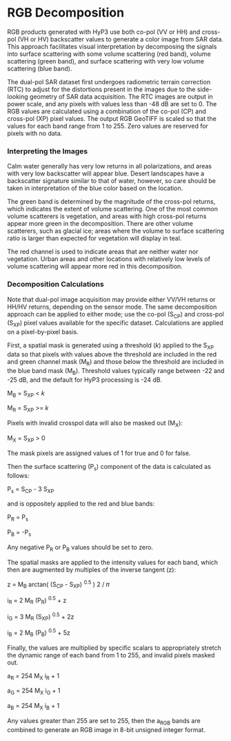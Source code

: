 RGB Decomposition
=================

RGB products generated with HyP3 use both co-pol (VV or HH) and cross-pol (VH or HV) backscatter values to generate a color image from SAR data. This approach facilitates visual interpretation by decomposing the signals into surface scattering with some volume scattering (red band), volume scattering (green band), and surface scattering with very low volume scattering (blue band).

The dual-pol SAR dataset first undergoes radiometric terrain correction (RTC) to adjust for the distortions present in the images due to the side-looking geometry of SAR data acquisition. The RTC images are output in power scale, and any pixels with values less than -48 dB are set to 0. The RGB values are calculated using a combination of the co-pol (CP) and cross-pol (XP) pixel values. The output RGB GeoTIFF is scaled so that the values for each band range from 1 to 255. Zero values are reserved for pixels with no data.

### Interpreting the Images

Calm water generally has very low returns in all polarizations, and areas with very low backscatter will appear blue. Desert landscapes have a backscatter signature similar to that of water, however, so care should be taken in interpretation of the blue color based on the location.

The green band is determined by the magnitude of the cross-pol returns, which indicates the extent of volume scattering. One of the most common volume scatterers is vegetation, and areas with high cross-pol returns appear more green in the decomposition. There are other volume scatterers, such as glacial ice; areas where the volume to surface scattering ratio is larger than expected for vegetation will display in teal.

The red channel is used to indicate areas that are neither water nor vegetation. Urban areas and other locations with relatively low levels of volume scattering will appear more red in this decomposition.

### Decomposition Calculations

Note that dual-pol image acquisition may provide either VV/VH returns or HH/HV returns, depending on the sensor mode. The same decomposition approach can be applied to either mode; use the co-pol (S<sub>CP</sub>) and cross-pol (S<sub>XP</sub>) pixel values available for the specific dataset. Calculations are applied on a pixel-by-pixel basis.

First, a spatial mask is generated using a threshold (*k*) applied to the S<sub>XP</sub> data so that pixels with values above the threshold are included in the red and green channel mask (M<sub>R</sub>) and those below the threshold are included in the blue band mask (M<sub>B</sub>). Threshold values typically range between -22 and -25 dB, and the default for HyP3 processing is -24 dB.

M<sub>B</sub> = S<sub>XP</sub> < *k*

M<sub>R</sub> = S<sub>XP</sub> >= *k*

Pixels with invalid crosspol data will also be masked out (M<sub>X</sub>):

M<sub>X</sub> = S<sub>XP</sub> > 0

The mask pixels are assigned values of 1 for true and 0 for false. 

Then the surface scattering (P<sub>s</sub>) component of the data is calculated as follows:

P<sub>s</sub> = S<sub>CP</sub> - 3 S<sub>XP</sub>

and is oppositely applied to the red and blue bands:

P<sub>R</sub> = P<sub>s</sub>

P<sub>B</sub> = -P<sub>s</sub>

Any negative P<sub>R</sub> or P<sub>B</sub> values should be set to zero.

The spatial masks are applied to the intensity values for each band, which then are augmented by multiples of the inverse tangent (z):

z = M<sub>B</sub> arctan( (S<sub>CP</sub> -  S<sub>XP</sub>) <sup>0.5</sup> ) 2 / 𝜋

i<sub>R</sub> = 2 M<sub>R</sub> (P<sub>R</sub>) <sup>0.5</sup> + z

i<sub>G</sub> = 3 M<sub>R</sub> (S<sub>XP</sub>) <sup>0.5</sup> + 2z

i<sub>B</sub> = 2 M<sub>B</sub> (P<sub>B</sub>) <sup>0.5</sup> + 5z

Finally, the values are multiplied by specific scalars to appropriately stretch the dynamic range of each band from 1 to 255, and invalid pixels masked out.

a<sub>R</sub> = 254 M<sub>X</sub> i<sub>R</sub> + 1

a<sub>G</sub> = 254 M<sub>X</sub> i<sub>G</sub> + 1

a<sub>B</sub> = 254 M<sub>X</sub> i<sub>B</sub> + 1

Any values greater than 255 are set to 255, then the a<sub>RGB</sub> bands are combined to generate an RGB image in 8-bit unsigned integer format.

